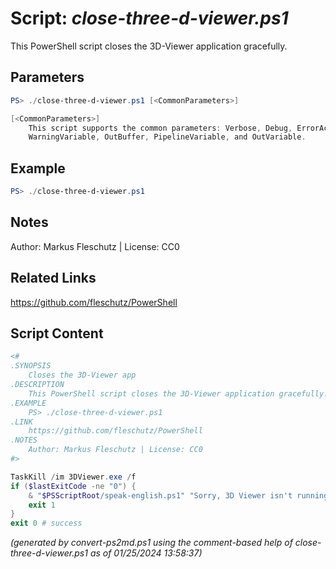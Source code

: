 Script: *close-three-d-viewer.ps1*
========================

This PowerShell script closes the 3D-Viewer application gracefully.

Parameters
----------
```powershell
PS> ./close-three-d-viewer.ps1 [<CommonParameters>]

[<CommonParameters>]
    This script supports the common parameters: Verbose, Debug, ErrorAction, ErrorVariable, WarningAction, 
    WarningVariable, OutBuffer, PipelineVariable, and OutVariable.
```

Example
-------
```powershell
PS> ./close-three-d-viewer.ps1

```

Notes
-----
Author: Markus Fleschutz | License: CC0

Related Links
-------------
https://github.com/fleschutz/PowerShell

Script Content
--------------
```powershell
<#
.SYNOPSIS
	Closes the 3D-Viewer app 
.DESCRIPTION
	This PowerShell script closes the 3D-Viewer application gracefully.
.EXAMPLE
	PS> ./close-three-d-viewer.ps1
.LINK
	https://github.com/fleschutz/PowerShell
.NOTES
	Author: Markus Fleschutz | License: CC0
#>

TaskKill /im 3DViewer.exe /f
if ($lastExitCode -ne "0") {
	& "$PSScriptRoot/speak-english.ps1" "Sorry, 3D Viewer isn't running."
	exit 1
}
exit 0 # success
```

*(generated by convert-ps2md.ps1 using the comment-based help of close-three-d-viewer.ps1 as of 01/25/2024 13:58:37)*
